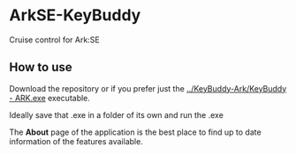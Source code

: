 # ArkSE-KeyBuddy
Cruise control for Ark:SE


## How to use
Download the repository or if you prefer just the [../KeyBuddy-Ark/KeyBuddy - ARK.exe](https://github.com/Wrongtown/ArkSE-QOL/blob/main/KeyBuddy-Ark/KeyBuddy%20-%20ARK.exe) executable.

Ideally save that .exe in a folder of its own and run the .exe

The **About** page of the application is the best place to find up to date information of the features available.
